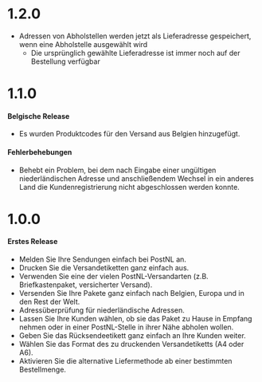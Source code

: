 # 1.2.0
- Adressen von Abholstellen werden jetzt als Lieferadresse gespeichert, wenn eine Abholstelle ausgewählt wird
  - Die ursprünglich gewählte Lieferadresse ist immer noch auf der Bestellung verfügbar

# 1.1.0
#### Belgische Release
- Es wurden Produktcodes für den Versand aus Belgien hinzugefügt.

#### Fehlerbehebungen
- Behebt ein Problem, bei dem nach Eingabe einer ungültigen niederländischen Adresse und anschließendem Wechsel in ein anderes Land die Kundenregistrierung nicht abgeschlossen werden konnte.

# 1.0.0
#### Erstes Release
- Melden Sie Ihre Sendungen einfach bei PostNL an.
- Drucken Sie die Versandetiketten ganz einfach aus.
- Verwenden Sie eine der vielen PostNL-Versandarten (z.B. Briefkastenpaket, versicherter Versand).
- Versenden Sie Ihre Pakete ganz einfach nach Belgien, Europa und in den Rest der Welt.
- Adressüberprüfung für niederländische Adressen.
- Lassen Sie Ihre Kunden wählen, ob sie das Paket zu Hause in Empfang nehmen oder in einer PostNL-Stelle in ihrer Nähe abholen wollen.
- Geben Sie das Rücksendeetikett ganz einfach an Ihre Kunden weiter.
- Wählen Sie das Format des zu druckenden Versandetiketts (A4 oder A6).
- Aktivieren Sie die alternative Liefermethode ab einer bestimmten Bestellmenge.
